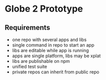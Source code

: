# Globe 2 Prototype

## Requirements

- one repo with several apps and libs
- single command in repo to start an app
- libs are editable while app is running
- apps are single platform, libs may be xplat
- libs are publishable on npm
- unified test suite
- private repos can inherit from public repo
